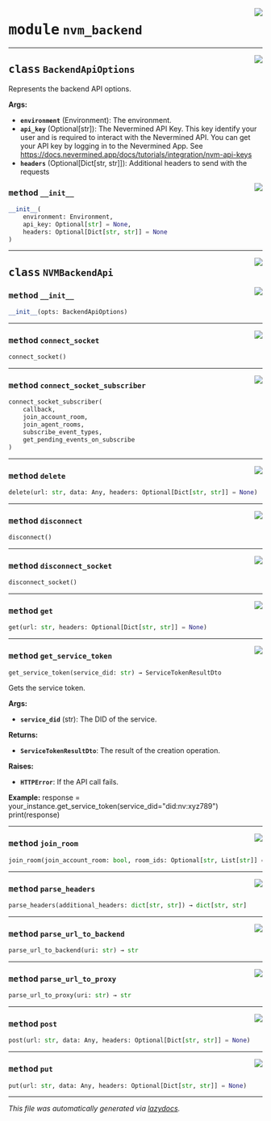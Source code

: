 <!-- markdownlint-disable -->

<a href="https://github.com/nevermined-io/payments-py/blob/main/payments_py/nvm_backend.py#L0"><img align="right" style="float:right;" src="https://img.shields.io/badge/-source-cccccc?style=flat-square"></a>

# <kbd>module</kbd> `nvm_backend`






---

<a href="https://github.com/nevermined-io/payments-py/blob/main/payments_py/nvm_backend.py#L11"><img align="right" style="float:right;" src="https://img.shields.io/badge/-source-cccccc?style=flat-square"></a>

## <kbd>class</kbd> `BackendApiOptions`
Represents the backend API options. 



**Args:**
 
 - <b>`environment`</b> (Environment):  The environment. 
 - <b>`api_key`</b> (Optional[str]):  The Nevermined API Key. This key identify your user and is required to interact with the Nevermined API. You can get your API key by logging in to the Nevermined App. See https://docs.nevermined.app/docs/tutorials/integration/nvm-api-keys 
 - <b>`headers`</b> (Optional[Dict[str, str]]):  Additional headers to send with the requests 

<a href="https://github.com/nevermined-io/payments-py/blob/main/payments_py/nvm_backend.py#L20"><img align="right" style="float:right;" src="https://img.shields.io/badge/-source-cccccc?style=flat-square"></a>

### <kbd>method</kbd> `__init__`

```python
__init__(
    environment: Environment,
    api_key: Optional[str] = None,
    headers: Optional[Dict[str, str]] = None
)
```









---

<a href="https://github.com/nevermined-io/payments-py/blob/main/payments_py/nvm_backend.py#L32"><img align="right" style="float:right;" src="https://img.shields.io/badge/-source-cccccc?style=flat-square"></a>

## <kbd>class</kbd> `NVMBackendApi`




<a href="https://github.com/nevermined-io/payments-py/blob/main/payments_py/nvm_backend.py#L33"><img align="right" style="float:right;" src="https://img.shields.io/badge/-source-cccccc?style=flat-square"></a>

### <kbd>method</kbd> `__init__`

```python
__init__(opts: BackendApiOptions)
```








---

<a href="https://github.com/nevermined-io/payments-py/blob/main/payments_py/nvm_backend.py#L81"><img align="right" style="float:right;" src="https://img.shields.io/badge/-source-cccccc?style=flat-square"></a>

### <kbd>method</kbd> `connect_socket`

```python
connect_socket()
```





---

<a href="https://github.com/nevermined-io/payments-py/blob/main/payments_py/nvm_backend.py#L72"><img align="right" style="float:right;" src="https://img.shields.io/badge/-source-cccccc?style=flat-square"></a>

### <kbd>method</kbd> `connect_socket_subscriber`

```python
connect_socket_subscriber(
    callback,
    join_account_room,
    join_agent_rooms,
    subscribe_event_types,
    get_pending_events_on_subscribe
)
```





---

<a href="https://github.com/nevermined-io/payments-py/blob/main/payments_py/nvm_backend.py#L194"><img align="right" style="float:right;" src="https://img.shields.io/badge/-source-cccccc?style=flat-square"></a>

### <kbd>method</kbd> `delete`

```python
delete(url: str, data: Any, headers: Optional[Dict[str, str]] = None)
```





---

<a href="https://github.com/nevermined-io/payments-py/blob/main/payments_py/nvm_backend.py#L154"><img align="right" style="float:right;" src="https://img.shields.io/badge/-source-cccccc?style=flat-square"></a>

### <kbd>method</kbd> `disconnect`

```python
disconnect()
```





---

<a href="https://github.com/nevermined-io/payments-py/blob/main/payments_py/nvm_backend.py#L100"><img align="right" style="float:right;" src="https://img.shields.io/badge/-source-cccccc?style=flat-square"></a>

### <kbd>method</kbd> `disconnect_socket`

```python
disconnect_socket()
```





---

<a href="https://github.com/nevermined-io/payments-py/blob/main/payments_py/nvm_backend.py#L170"><img align="right" style="float:right;" src="https://img.shields.io/badge/-source-cccccc?style=flat-square"></a>

### <kbd>method</kbd> `get`

```python
get(url: str, headers: Optional[Dict[str, str]] = None)
```





---

<a href="https://github.com/nevermined-io/payments-py/blob/main/payments_py/nvm_backend.py#L202"><img align="right" style="float:right;" src="https://img.shields.io/badge/-source-cccccc?style=flat-square"></a>

### <kbd>method</kbd> `get_service_token`

```python
get_service_token(service_did: str) → ServiceTokenResultDto
```

Gets the service token. 



**Args:**
 
 - <b>`service_did`</b> (str):  The DID of the service. 



**Returns:**
 
 - <b>`ServiceTokenResultDto`</b>:  The result of the creation operation. 



**Raises:**
 
 - <b>`HTTPError`</b>:  If the API call fails. 



**Example:**
 response = your_instance.get_service_token(service_did="did:nv:xyz789") print(response) 

---

<a href="https://github.com/nevermined-io/payments-py/blob/main/payments_py/nvm_backend.py#L142"><img align="right" style="float:right;" src="https://img.shields.io/badge/-source-cccccc?style=flat-square"></a>

### <kbd>method</kbd> `join_room`

```python
join_room(join_account_room: bool, room_ids: Optional[str, List[str]] = None)
```





---

<a href="https://github.com/nevermined-io/payments-py/blob/main/payments_py/nvm_backend.py#L164"><img align="right" style="float:right;" src="https://img.shields.io/badge/-source-cccccc?style=flat-square"></a>

### <kbd>method</kbd> `parse_headers`

```python
parse_headers(additional_headers: dict[str, str]) → dict[str, str]
```





---

<a href="https://github.com/nevermined-io/payments-py/blob/main/payments_py/nvm_backend.py#L161"><img align="right" style="float:right;" src="https://img.shields.io/badge/-source-cccccc?style=flat-square"></a>

### <kbd>method</kbd> `parse_url_to_backend`

```python
parse_url_to_backend(uri: str) → str
```





---

<a href="https://github.com/nevermined-io/payments-py/blob/main/payments_py/nvm_backend.py#L158"><img align="right" style="float:right;" src="https://img.shields.io/badge/-source-cccccc?style=flat-square"></a>

### <kbd>method</kbd> `parse_url_to_proxy`

```python
parse_url_to_proxy(uri: str) → str
```





---

<a href="https://github.com/nevermined-io/payments-py/blob/main/payments_py/nvm_backend.py#L178"><img align="right" style="float:right;" src="https://img.shields.io/badge/-source-cccccc?style=flat-square"></a>

### <kbd>method</kbd> `post`

```python
post(url: str, data: Any, headers: Optional[Dict[str, str]] = None)
```





---

<a href="https://github.com/nevermined-io/payments-py/blob/main/payments_py/nvm_backend.py#L186"><img align="right" style="float:right;" src="https://img.shields.io/badge/-source-cccccc?style=flat-square"></a>

### <kbd>method</kbd> `put`

```python
put(url: str, data: Any, headers: Optional[Dict[str, str]] = None)
```








---

_This file was automatically generated via [lazydocs](https://github.com/ml-tooling/lazydocs)._
